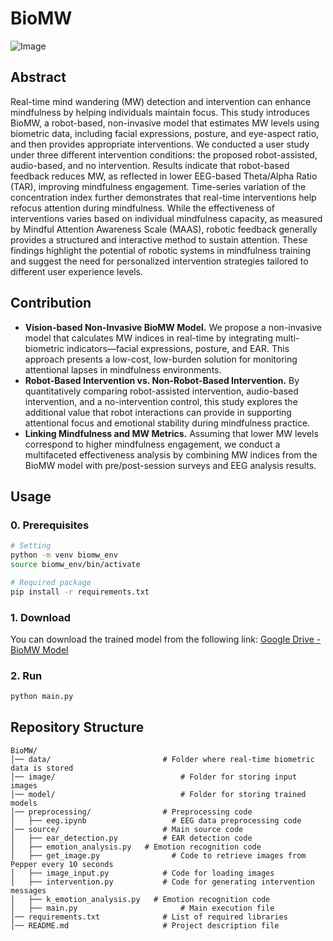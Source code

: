
# BioMW
![Image](https://github.com/user-attachments/assets/b7db6370-8390-4ba7-ae92-cf70af9f143d)

## Abstract
Real-time mind wandering (MW) detection and intervention can enhance mindfulness by helping individuals maintain focus. This study introduces BioMW, a robot-based, non-invasive model that estimates MW levels using biometric data, including facial expressions, posture, and eye-aspect ratio, and then provides appropriate interventions. We conducted a user study under three different intervention conditions: the proposed robot-assisted, audio-based, and no intervention. Results indicate that robot-based feedback reduces MW, as reflected in lower EEG-based Theta/Alpha Ratio (TAR), improving mindfulness engagement. Time-series variation of the concentration index further demonstrates that real-time interventions help refocus attention during mindfulness. While the effectiveness of interventions varies based on individual mindfulness capacity, as measured by Mindful Attention Awareness Scale (MAAS), robotic feedback generally provides a structured and interactive method to sustain attention. These findings highlight the potential of robotic systems in mindfulness training and suggest the need for personalized intervention strategies tailored to different user experience levels.

## Contribution
- **Vision-based Non-Invasive BioMW Model.** We propose a non-invasive model that calculates MW indices in real-time by integrating multi-biometric indicators—facial expressions, posture, and EAR. This approach presents a low-cost, low-burden solution for monitoring attentional lapses in mindfulness environments.
- **Robot-Based Intervention vs. Non-Robot-Based Intervention.** By quantitatively comparing robot-assisted intervention, audio-based intervention, and a no-intervention control, this study explores the additional value that robot interactions can provide in supporting attentional focus and emotional stability during mindfulness practice.
- **Linking Mindfulness and MW Metrics.** Assuming that lower MW levels correspond to higher mindfulness engagement, we conduct a multifaceted effectiveness analysis by combining MW indices from the BioMW model with pre/post-session surveys and EEG analysis results.

## Usage
### 0. Prerequisites
```bash
# Setting
python -m venv biomw_env
source biomw_env/bin/activate

# Required package
pip install -r requirements.txt
```

### 1. Download
You can download the trained model from the following link: [Google Drive - BioMW Model](https://drive.google.com/drive/folders/1Xb_f64RNsx4d33HyygtEKamSFxZTjFgB?usp=sharing)


### 2. Run
```bash
python main.py
```

## Repository Structure
```
BioMW/
│── data/               		  # Folder where real-time biometric data is stored
│── image/     					      # Folder for storing input images
│── model/     					      # Folder for storing trained models
│── preprocessing/     			  # Preprocessing code
│   ├── eeg.ipynb   			    # EEG data preprocessing code
│── source/            			  # Main source code
│   ├── ear_detection.py		  # EAR detection code
│   ├── emotion_analysis.py	  # Emotion recognition code
│   ├── get_image.py			    # Code to retrieve images from Pepper every 10 seconds
│   ├── image_input.py			  # Code for loading images
│   ├── intervention.py			  # Code for generating intervention messages
│   ├── k_emotion_analysis.py	# Emotion recognition code
│   ├── main.py					      # Main execution file
│── requirements.txt    		  # List of required libraries
│── README.md           		  # Project description file
```

